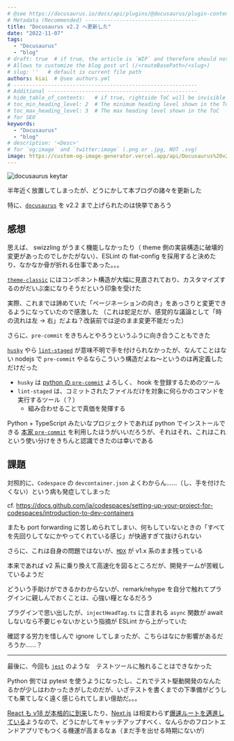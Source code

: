 ```yaml
---
# @see https://docusaurus.io/docs/api/plugins/@docusaurus/plugin-content-blog#markdown-front-matter
# Metadata (Recommended) ------------------------------------
title: "Docusaurus v2.2 へ更新した"
date: "2022-11-07"
tags:
  - "Docusaurus"
  - "blog"
# draft: true  # if true, the article is `WIP` and therefore should not be published yet
# Allows to customize the blog post url (/<routeBasePath>/<slug>)
# slug: ''   # default is current file path
authors: kiai  # @see authors.yml
# -----------------------------------------------------------
# Additional ------------------------------------------------
# hide_table_of_contents:   # if true, rightside ToC will be invisible
# toc_min_heading_level: 2  # The minimum heading level shown in the ToC
# toc_max_heading_level: 3  # The max heading level shown in the ToC
# for SEO
keywords:
  - "Docusaurus"
  - "blog"
# description: '<Desc>'
# for `og:image` and `twitter:image` (.png or .jpg, NOT .svg)
image: https://custom-og-image-generator.vercel.app/api/Docusaurus%20v2.2%20%E3%81%B8%E6%9B%B4%E6%96%B0%E3%81%97%E3%81%9F.png?theme=light&copyright=Kiai+de+Nantoka&logo=https%3A%2F%2Fdocusaurus.io%2Fimg%2Fdocusaurus.svg&avater=https%3A%2F%2Favatars.githubusercontent.com%2Fu%2F20794309&author=Kiai&aka=%40Ningensei848&site=%E6%B0%97%E5%90%88%E3%81%A7%E3%81%AA%E3%82%93%E3%81%A8%E3%81%8B&tags=Docusaurus&tags=blog
---
```


![docusaurus keytar](https://docusaurus.io/img/docusaurus.svg)

半年近く放置してしまったが、どうにかして本ブログの諸々を更新した

特に、[`docusaurus`](https://docusaurus.io/) を v2.2 まで上げられたのは快挙であろう

<!-- truncate -->

## 感想

思えば、 swizzling がうまく機能しなかったり（ theme 側の実装構造に破壊的変更があったのでしかたがない）、ESLint の flat-config を採用すると決めたり、なかなか骨が折れる仕事であった。。。

[`theme-classic`](https://github.com/facebook/docusaurus/tree/main/packages/docusaurus-theme-classic) にはコンポネント構造が大幅に見直されており、カスタマイズするのがだいぶ楽になりそうだという印象を受けた

実際、これまでは諦めていた「ページネーションの向き」をあっさりと変更できるようになっていたので感激した
（これは蛇足だが、感覚的な議論として「時の流れは左 → 右」だよね？改装前では逆のまま変更不能だった）

さらに、`pre-commit` をきちんとやろうというふうに向き合うこともできた

[`husky`](https://github.com/typicode/husky) やら [`lint-staged`](https://github.com/okonet/lint-staged) が意味不明で手を付けられなかったが、なんてことはない nodejs で `pre-commit` やるならこういう構造だよね〜というのは再定義しただけだった

-   `husky` は [python の `pre-commit`](https://pre-commit.com/) よろしく、 hook を登録するためのツール
-   `lint-staged` は、コミットされたファイルだけを対象に何らかのコマンドを実行するツール（？）
    -   組み合わせることで真価を発揮する

Python + TypeScript みたいなプロジェクトであれば python でインストールできる [本家 `pre-commit`](https://pre-commit.com/) を利用したほうがいいだろうが、それはそれ、これはこれという使い分けをきちんと認識できたのは幸いである

## 課題

対照的に、`Codespace` の `devcontainer.json` よくわからん……（し、手を付けたくない）という病も発症してしまった

cf. <https://docs.github.com/ja/codespaces/setting-up-your-project-for-codespaces/introduction-to-dev-containers>

またも port forwarding に苦しめられてしまい、何もしていないときの「すべてを先回りしてなにかやってくれている感じ」が快適すぎて抜けられない

さらに、これは自身の問題ではないが、[`MDX`](https://mdxjs.com/) が v1.x 系のまま残っている

本来であれば v2 系に乗り換えて高速化を図るところだが、開発チームが苦戦しているようだ

どういう手助けができるかわからないが、remark/rehype を自分で触れてプラグインに親しんでおくことは、心強い糧となるだろう

プラグインで思い出したが、`injectHeadTag.ts` に含まれる `async` 関数が await しないなら不要じゃないかという指摘が ESLint から上がっていた

確認する労力を惜しんで ignore してしまったが、こちらはなにか影響があるだろうか……？

---

最後に、今回も [`jest`](https://jestjs.io/) のような　テストツールに触れることはできなかった

Python 側では pytest を使うようになったし、これでテスト駆動開発のなんたるかが少しはわかったきがしたのだが、いざテストを書くまでの下準備がどうしても果てしなく遠く感じられてしまい億劫だ。。。

[React も v18 が本格的に到来](https://reactjs.org/versions)したり、[Next.js](https://nextjs.org/) は相変わらず[爆速ルートを邁進している](https://nextjs.org/blog/next-13)ようなので、どうにかしてキャッチアップすべく、なんらかのフロントエンドアプリでもつくる機運が高まるなぁ（まだ手を出せる時期にないが）
